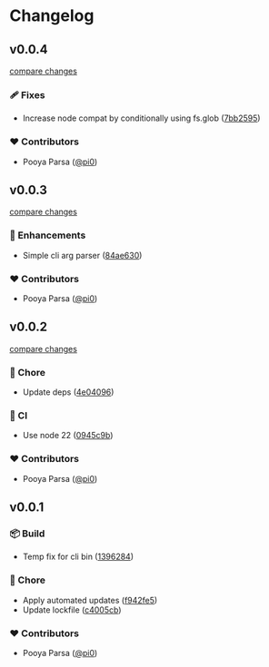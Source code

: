 # Changelog


## v0.0.4

[compare changes](https://github.com/unjs/obuild/compare/v0.0.3...v0.0.4)

### 🩹 Fixes

- Increase node compat by conditionally using fs.glob ([7bb2595](https://github.com/unjs/obuild/commit/7bb2595))

### ❤️ Contributors

- Pooya Parsa ([@pi0](https://github.com/pi0))

## v0.0.3

[compare changes](https://github.com/unjs/obuild/compare/v0.0.2...v0.0.3)

### 🚀 Enhancements

- Simple cli arg parser ([84ae630](https://github.com/unjs/obuild/commit/84ae630))

### ❤️ Contributors

- Pooya Parsa ([@pi0](https://github.com/pi0))

## v0.0.2

[compare changes](https://github.com/unjs/obuild/compare/v0.0.1...v0.0.2)

### 🏡 Chore

- Update deps ([4e04096](https://github.com/unjs/obuild/commit/4e04096))

### 🤖 CI

- Use node 22 ([0945c9b](https://github.com/unjs/obuild/commit/0945c9b))

### ❤️ Contributors

- Pooya Parsa ([@pi0](https://github.com/pi0))

## v0.0.1


### 📦 Build

- Temp fix for cli bin ([1396284](https://github.com/unjs/obuild/commit/1396284))

### 🏡 Chore

- Apply automated updates ([f942fe5](https://github.com/unjs/obuild/commit/f942fe5))
- Update lockfile ([c4005cb](https://github.com/unjs/obuild/commit/c4005cb))

### ❤️ Contributors

- Pooya Parsa ([@pi0](https://github.com/pi0))

